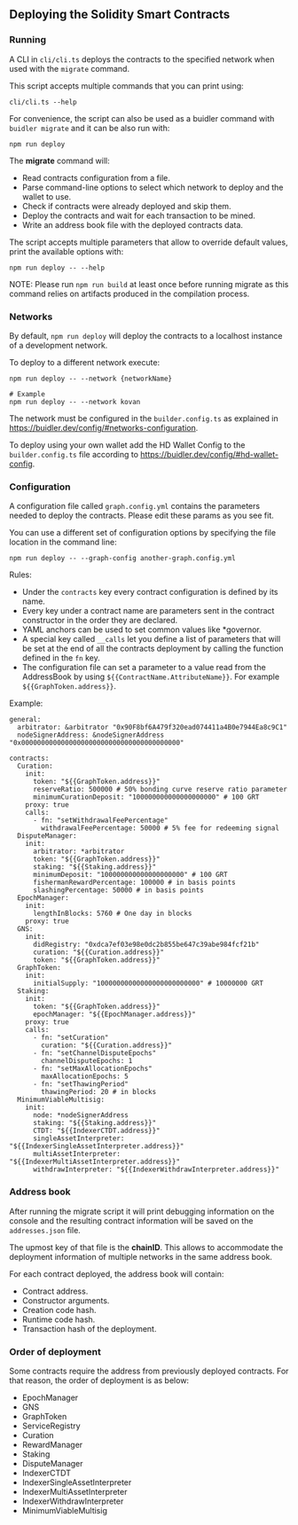 ## Deploying the Solidity Smart Contracts

### Running

A CLI in `cli/cli.ts` deploys the contracts to the specified network when used with the `migrate` command.

This script accepts multiple commands that you can print using:

```
cli/cli.ts --help
```

For convenience, the script can also be used as a buidler command with `buidler migrate` and it can be also run with:

```
npm run deploy
```

The **migrate** command will:

- Read contracts configuration from a file.
- Parse command-line options to select which network to deploy and the wallet to use.
- Check if contracts were already deployed and skip them.
- Deploy the contracts and wait for each transaction to be mined.
- Write an address book file with the deployed contracts data.

The script accepts multiple parameters that allow to override default values, print the available options with:

```
npm run deploy -- --help
```

NOTE: Please run `npm run build` at least once before running migrate as this command relies on artifacts produced in the compilation process.

### Networks

By default, `npm run deploy` will deploy the contracts to a localhost instance of a development network.

To deploy to a different network execute:

```
npm run deploy -- --network {networkName}

# Example
npm run deploy -- --network kovan
```

The network must be configured in the `builder.config.ts` as explained in https://buidler.dev/config/#networks-configuration.

To deploy using your own wallet add the HD Wallet Config to the `builder.config.ts` file according to https://buidler.dev/config/#hd-wallet-config.

### Configuration

A configuration file called `graph.config.yml` contains the parameters needed to deploy the contracts. Please edit these params as you see fit.

You can use a different set of configuration options by specifying the file location in the command line:

```
npm run deploy -- --graph-config another-graph.config.yml
```

Rules:

- Under the `contracts` key every contract configuration is defined by its name.
- Every key under a contract name are parameters sent in the contract constructor in the order they are declared.
- YAML anchors can be used to set common values like \*governor.
- A special key called `__calls` let you define a list of parameters that will be set at the end of all the contracts deployment by calling the function defined in the `fn` key.
- The configuration file can set a parameter to a value read from the AddressBook by using `${{ContractName.AttributeName}}`. For example `${{GraphToken.address}}`.

Example:

```
general:
  arbitrator: &arbitrator "0x90F8bf6A479f320ead074411a4B0e7944Ea8c9C1"
  nodeSignerAddress: &nodeSignerAddress "0x0000000000000000000000000000000000000000"

contracts:
  Curation:
    init:
      token: "${{GraphToken.address}}"
      reserveRatio: 500000 # 50% bonding curve reserve ratio parameter
      minimumCurationDeposit: "100000000000000000000" # 100 GRT
    proxy: true
    calls:
      - fn: "setWithdrawalFeePercentage"
        withdrawalFeePercentage: 50000 # 5% fee for redeeming signal
  DisputeManager:
    init:
      arbitrator: *arbitrator
      token: "${{GraphToken.address}}"
      staking: "${{Staking.address}}"
      minimumDeposit: "100000000000000000000" # 100 GRT
      fishermanRewardPercentage: 100000 # in basis points
      slashingPercentage: 50000 # in basis points
  EpochManager:
    init:
      lengthInBlocks: 5760 # One day in blocks
    proxy: true
  GNS:
    init:
      didRegistry: "0xdca7ef03e98e0dc2b855be647c39abe984fcf21b"
      curation: "${{Curation.address}}"
      token: "${{GraphToken.address}}"
  GraphToken:
    init:
      initialSupply: "10000000000000000000000000" # 10000000 GRT
  Staking:
    init:
      token: "${{GraphToken.address}}"
      epochManager: "${{EpochManager.address}}"
    proxy: true
    calls:
      - fn: "setCuration"
        curation: "${{Curation.address}}"
      - fn: "setChannelDisputeEpochs"
        channelDisputeEpochs: 1
      - fn: "setMaxAllocationEpochs"
        maxAllocationEpochs: 5
      - fn: "setThawingPeriod"
        thawingPeriod: 20 # in blocks
  MinimumViableMultisig:
    init:
      node: *nodeSignerAddress
      staking: "${{Staking.address}}"
      CTDT: "${{IndexerCTDT.address}}"
      singleAssetInterpreter: "${{IndexerSingleAssetInterpreter.address}}"
      multiAssetInterpreter: "${{IndexerMultiAssetInterpreter.address}}"
      withdrawInterpreter: "${{IndexerWithdrawInterpreter.address}}"
```

### Address book

After running the migrate script it will print debugging information on the console and the resulting contract information will be saved on the `addresses.json` file.

The upmost key of that file is the **chainID**. This allows to accommodate the deployment information of multiple networks in the same address book.

For each contract deployed, the address book will contain:

- Contract address.
- Constructor arguments.
- Creation code hash.
- Runtime code hash.
- Transaction hash of the deployment.

### Order of deployment

Some contracts require the address from previously deployed contracts. For that reason, the order of deployment is as below:

- EpochManager
- GNS
- GraphToken
- ServiceRegistry
- Curation
- RewardManager
- Staking
- DisputeManager
- IndexerCTDT
- IndexerSingleAssetInterpreter
- IndexerMultiAssetInterpreter
- IndexerWithdrawInterpreter
- MinimumViableMultisig
